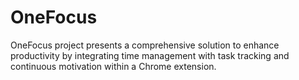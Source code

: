 # OneFocus

OneFocus project presents a comprehensive solution to enhance productivity by integrating time management with task tracking and continuous motivation within a Chrome extension.

